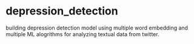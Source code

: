# depression_detection
building depression detection model using multiple word embedding and multiple ML alogrithms for analyzing textual data from twitter.

